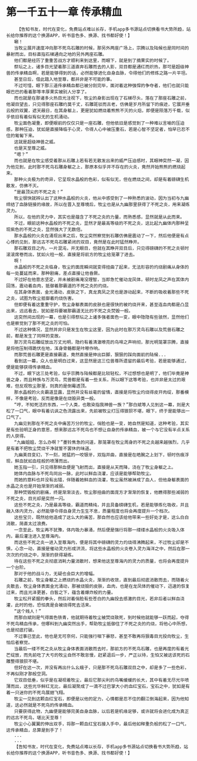 # 第一千五十一章 传承精血
        【告知书友，时代在变化，免费站点难以长存，手机app多书源站点切换看书大势所趋，站长给你推荐的这个换源APP，听书音色多、换源、找书都好使！】
       唰！
       当牧尘展开速度冲向那不死鸟石雕的时候，那另外两座广场上，宗腾以及陆候也是同时间的暴射而出，目标直指石梯通向之地的另外两座石雕。
       他们都是经历了重重苦战方才顺利来到这里，而眼下，就是到了摘果实的时候了。
       祭坛之上，诸多目光望着那三道直奔石雕而去的人影，双目都是通红而炽热，那可是超级神兽的传承精血啊，若是能够得到的话，必然能够进化自身血脉，令得他们的修炼之路一片平坦。
       甚至日后，借此踏入地至尊，都并非是不可能的事。
       不过可惜，眼下那三道传承精血都已被分刮完毕，面对着这种强悍的争夺者，他们也就只能眼巴巴的看着那等丰厚果实被别人分享了。
       而也就是在那诸多火热目光注视下，牧尘的身影出现在了石梯尽头，落在了那座石雕之前，他凝目望去，只见得那座石雕约莫千丈，石雕斑驳而古老，仿佛是岁月所留下的痕迹，它展开垂云般的双翼，遮天蔽日，在其身躯上，更是犹如燃烧着熊熊不灭的火焰，即便是陨落万千载，似乎依旧有着似有似无的生机涌动。
       牧尘面色凝重，即便眼前的仅仅只是一座石雕，但他依旧是感觉到了一种难以言喻的压迫感，那种压迫，犹如是直接降临于心灵，令得人心中被压重石，若是心智不坚定者，怕早已忍不住的匍匐下来。
       这就是超级神兽之威。
       也是天至尊之威。
       “嗯？”
       而也就是在牧尘感受着那从石雕上若有若无散发出来的威严压迫感时，其眼神突然一凝，因为他见到，此时那不死鸟石雕身躯之上，那原本似乎并不存在的火炎，竟然开始熊熊的燃烧起来。
       那种火炎极为的奇异，它呈现水晶般的色彩，似有似无，但在燃烧之间，却是有着磅礴生机散发，仿佛不灭。
       “是最顶尖的不死之炎！”
       牧尘很快就辨认出了这种水晶般的火炎，他从中感受到了一种熟悉的波动，因为当初与九幽缔结了血脉链接的缘故，所以在晋入至尊境后，牧尘也是从九幽那里获得了不死之炎，用来凝练灵力。
       所以，在他的灵力中，其实也是蕴含了不死之炎的力量，而熟悉感，显然就是从此而来。
       不过，眼前这种水晶般的不死之炎，显然才是最高等级的不死之炎，这比起九幽体内那种呈现紫色的不死之炎，显然强大了无数倍。
       那水晶般的火炎在涌现出来之后，牧尘突然察觉到石雕仿佛是震动了一下，然后他便是有点心悸的见到，那远古不死鸟石雕紧闭的双目，竟然是在此时猛然睁开。
       那石雕双目之内，一片混沌，并无眼目，但就在其睁开双目后，只见得磅礴的不死之炎顿时滚滚席卷而出，犹如火柱一般，直接是将前方的牧尘给笼罩了进去。
       啊！
       水晶般的不死之炎临身，牧尘的面庞瞬间就变得扭曲了起来，无法形容的灼烧剧痛从身体的每一处蔓延而来，那种剧痛，差点直接让他昏厥。
       不过好在他意志坚定，并未被剧痛淹没理智，当即急忙催动龙凤体，顿时龙凤之声在其体内回荡，震动着血肉，抵御着那霸道的不死之炎的灼烧。
       在其身体表面，金光涌动，皮肤之下，真龙真凤之灵也是游动起来，不断的吸收着那些不死之炎，试图为牧尘抵御着灼烧伤害。
       但即便有着这重重守护，牧尘身躯表面的皮肤也是很快的被灼烧开来，甚至连血肉都是凸显出来，远远看去，犹如是将要被那霸道无比的不死之炎焚毁一般。
       这突然间出现的一幕，也是引得祭坛之上诸多强者面色一变，眼中隐隐有些骇然，显然他们也是察觉到了那不死之炎的可怕。
       不过这种情况，显然并非只是发生在牧尘这里，因为此时在那万灵鸟石雕以及荒兽石雕之前，都是发生了同样的变故。
       那万灵鸟石雕绽放出万丈光明，隐约有着清澈嘹亮的鸟啼之声响彻，那光明笼罩宗腾，直接是将他压制得跪伏在地，浑身骨骼都是咔嚓作响。
       而那荒兽石雕更是直接霸道，竟然直接是伸出巨脚，狠狠的踩向面前的陆候...
       看到这一幕，众人也是明白过来，这显然是这三位兽尊所遗留的最后考验，若是能够通过，便是能够获得传承精血。
       不过，眼下这三处考验，似乎宗腾与陆候都是比较轻松，不过想想也是明了，他们毕竟是神兽之身，而且种族与万灵鸟，荒兽都是有着一些关系，所以眼下这等考验，也并非是太过的艰难，但反观牧尘那里，则真的是倒霉透顶。
       那水晶般的火炎霸道显露，显然并没有丝毫的留情，直接是将牧尘灼烧得皮开肉绽，那番模样，不像是考验，反而是像是在烧毁异类一般。
       “哼，不知死活的东西，一个人类，也敢染指我神兽一族？”那白斌等人见到这一幕，则是大松了一口气，眼中有着讥讽之色流露出来，先前被牧尘打压得狼狈不堪，眼下，终于是能够出一口气了。
       九幽见到那在不死之炎中痛苦万分的牧尘，俏脸也是一变，她自然是知道，这种考验，其实是有些验明正身的意思，想来那远古不死鸟也不想让自身的传承精血，被一个与它没有半点关系的人获得。
       “九幽姐姐，怎么办啊？”墨铃焦急的问道，那笼罩在牧尘周身的不死之炎越来越强烈，几乎是有着不把牧尘焚烧干净就誓不罢休的味道。
       九幽美目变幻，下一刻，她猛的一咬银牙，双指并曲，直接是在皓腕之上划下，顿时伤痕浮现，鲜血犹如血柱般的喷薄而出。
       她玉指一引，只见得那鲜血便是飞射而出，直接是从天而降，浇在了牧尘身躯之上。
       她体内血脉与不死鸟同出一脉，此时以鲜血浇灌，应该是能够帮助牧尘。
       而她的意料也并没有出错，伴随着她鲜血的浇灌，牧尘虽然被淋成了血人，但他身躯表面的水晶之炎也是开始渐渐的减弱。
       那种焚毁般的剧痛，终是渐渐淡去，牧尘那扭曲的面庞方才渐渐的恢复，他瞧得那些减弱的不死之炎，目光却是突然一闪。
       这些不死之炎，乃是最高等级，霸道而精纯，并且具备磅礴生机，若是能够炼化吸收，并且融入体内灵力，必然能够令得自身灵力生生不息，质量程度也将会再度提升一个档次。
       这些宝贝，既然给他造成了这么大的痛苦，那自然也应该给他带来一些好处才是，这么白白消散，简直太过浪费。
       一念至此，牧尘再不犹豫，体内吸力暴涌，然后便是强行将那一缕缕水晶般的火炎吸入体内，最后灌注进入至尊海内。
       而这些不死之炎一进入至尊海内，便是将其中磅礴的灵力灼烧得沸腾起来，不过牧尘却是不惧，心念一动，直接是催动灵力形成洪流，将这些水晶般的火炎卷入灵力海洋之中，然后在那一次次的灼烧之中，渐渐的获得凝练。
       待在这些不死之炎彻底消耗力量消散时，想来他这至尊海内的灵力的质量，也将会再度提升一个台阶。
       那对于他的战斗力，无疑也会巨大的增幅。
       石雕之前，牧尘身躯之上燃烧的水晶火炎，渐渐的收敛，直到最后彻底消散而去，而随着火炎散去，牧尘身体表面金光涌动，那被烧毁的皮肤，血肉，也是在龙凤体的催动下，迅速的恢复过来，而且光泽更甚，白皙之下，蕴含着爆炸般的力量。
       牧尘松开紧握的拳头，然后对着俏脸有些苍白的九幽投去感激的目光，若非后者以鲜血浇灌，此时的他，恐怕真是会被烧得死去活来。
       “这个贱人！”
       而那白斌则是气得面色铁青，他就期待着牧尘被焚烧致死，到时候他就能够一跃而起，夺得不死鸟精血传承，但哪料到九幽突然出手，帮助牧尘抵御住了不死之炎的灼烧，将他心中所想，也是彻底打破。
       不过事已至此，他也是无可奈何，只能强行咽下暴怒，甚至不敢再将狠毒目光投向牧尘，生怕后者察觉。
       当最后一缕不死之炎从牧尘身体表面消散而去时，那前方的不死鸟石雕，也是再度的有着光芒绽放，而先前吃了大亏的牧尘自然不敢怠慢，赶紧退后一步，严正以待，生怕又被这该死的石雕整得狼狈不堪。
       但好在这一次，并没有再出什么幺蛾子，只是那不死鸟石雕双目之中，却是多了一些色彩，不再似刚才那般空洞。
       它双目低垂，似乎是在凝视着牧尘，最后它那尖利的鸟嘴缓缓的长大，其中有着无尽光华喷薄而出，这些光华鲜红无比，最后凝聚成了一滴不过巴掌大小的血红宝石，宝石之中，犹如是有着一只迷你的不死鸟展翅飞翔。
       牧尘一见到这颗血红宝石，即便是以他的定力，心情都是忍不住的翻江倒海起来，因为他知道，这必然就是不死鸟的传承精血。
       只要获得此物，九幽便是能够完美自身血脉，以后若是机缘足够，或许就将会进化成为真正的远古不死鸟，堪比天至尊！
       牧尘小心翼翼的伸出双手，将那一颗血红宝石接入手中，最后他如释重负般的松了一口气，这传承精血，总算是到手了！
       ...
       ...
       【告知书友，时代在变化，免费站点难以长存，手机app多书源站点切换看书大势所趋，站长给你推荐的这个换源APP，听书音色多、换源、找书都好使！】